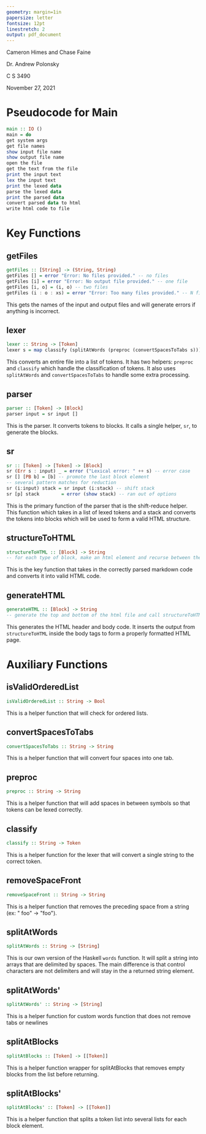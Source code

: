 ```yaml
---
geometry: margin=1in
papersize: letter
fontsize: 12pt
linestretch: 2
output: pdf_document
---
```


Cameron Himes and Chase Faine

Dr. Andrew Polonsky

C S 3490

November 27, 2021

# Pseudocode for Main

```hs
main :: IO ()
main = do
get system args
get file names
show input file name
show output file name
open the file
get the text from the file
print the input text
lex the input text
print the lexed data
parse the lexed data
print the parsed data
convert parsed data to html
write html code to file
```

# Key Functions

## getFiles

```hs
getFiles :: [String] -> (String, String)
getFiles [] = error "Error: No files provided." -- no files
getFiles [i] = error "Error: No output file provided." -- one file
getFiles [i, o] = (i, o) -- two files
getFiles (i : o : xs) = error "Error: Too many files provided." -- N files
```

This gets the names of the input and output files and will generate errors if anything is incorrect.

## lexer

```hs
lexer :: String -> [Token]
lexer s = map classify (splitAtWords (preproc (convertSpacesToTabs s)))
```

This converts an entire file into a list of tokens. It has two helpers: `preproc` and `classify` which handle the classification of tokens. It also uses `splitAtWords` and `convertSpacesToTabs` to handle some extra processing.

## parser

```hs
parser :: [Token] -> [Block]
parser input = sr input []
```

This is the parser. It converts tokens to blocks. It calls a single helper, `sr`, to generate the blocks.

## sr

```hs
sr :: [Token] -> [Token] -> [Block]
sr (Err s : input) _ = error ("Lexical error: " ++ s) -- error case
sr [] [PB b] = [b] -- promote the last block element
-- several pattern matches for reduction
sr (i:input) stack = sr input (i:stack) -- shift stack
sr [p] stack        = error (show stack) -- ran out of options
```

This is the primary function of the parser that is the shift-reduce helper. This function which takes in a list of lexed tokens and a stack and converts the tokens into blocks which will be used to form a valid HTML structure.

## structureToHTML

```hs
structureToHTML :: [Block] -> String
-- for each type of block, make an html element and recurse between the tags
```

This is the key function that takes in the correctly parsed markdown code and converts it into valid HTML code.

## generateHTML

```hs
generateHTML :: [Block] -> String
-- generate the top and bottom of the html file and call structureToHTML between the body tags
```

This generates the HTML header and body code. It inserts the output from `structureToHTML` inside the body tags to form a properly formatted HTML page.

# Auxiliary Functions

## isValidOrderedList

```hs
isValidOrderedList :: String -> Bool
```

This is a helper function that will check for ordered lists.

## convertSpacesToTabs

```hs
convertSpacesToTabs :: String -> String
```

This is a helper function that will convert four spaces into one tab.

## preproc

```hs
preproc :: String -> String
```

This is a helper function that will add spaces in between symbols so that tokens can be lexed correctly.

## classify

```hs
classify :: String -> Token
```

This is a helper function for the lexer that will convert a single string to the correct token.

## removeSpaceFront

```hs
removeSpaceFront :: String -> String
```

This is a helper function that removes the preceding space from a string (ex: " foo" -> "foo").

## splitAtWords

```hs
splitAtWords :: String -> [String]
```

This is our own version of the Haskell `words` function. It will split a string into arrays that are delimited by spaces. The main difference is that control characters are not delimiters and will stay in the a returned string element.

## splitAtWords'

```hs
splitAtWords' :: String -> [String]
```

This is a helper function for custom words function that does not remove tabs or newlines

## splitAtBlocks

```hs
splitAtBlocks :: [Token] -> [[Token]]
```

This is a helper function wrapper for splitAtBlocks that removes empty blocks from the list before returning.

## splitAtBlocks'

```hs
splitAtBlocks' :: [Token] -> [[Token]]
```

This is a helper function that splits a token list into several lists for each block element.
